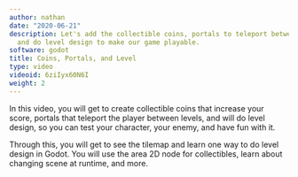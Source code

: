 ```yaml
---
author: nathan
date: "2020-06-21"
description: Let's add the collectible coins, portals to teleport between levels,
  and do level design to make our game playable.
software: godot
title: Coins, Portals, and Level
type: video
videoid: 6ziIyx60N6I
weight: 2
---
```


In this video, you will get to create collectible coins that increase your score, portals that teleport the player between levels, and will do level design, so you can test your character, your enemy, and have fun with it.

Through this, you will get to see the tilemap and learn one way to do level design in Godot. You will use the area 2D node for collectibles, learn about changing scene at runtime, and more.
